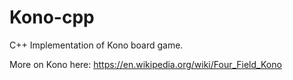 # Kono-cpp
C++ Implementation of Kono board game.

More on Kono here: https://en.wikipedia.org/wiki/Four_Field_Kono
